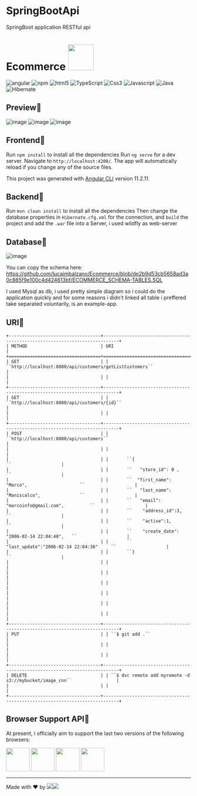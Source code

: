 # SpringBootApi
SpringBoot application RESTful api


# Ecommerce <img src="https://user-images.githubusercontent.com/45575898/131373141-7311f706-2c7c-4a27-85fa-38357b37cf25.png"  width="70" height="70" />

  <img alt="angular" src="https://img.shields.io/badge/-Angular-DD0031?style=flat-square&logo=angular&logoColor=white" /> <img alt="npm" src="https://img.shields.io/badge/-NPM-CB3837?style=flat-square&logo=npm&logoColor=white" />
  <img alt="html5" src="https://img.shields.io/badge/-HTML5-E34F26?style=flat-square&logo=html5&logoColor=white" />
  <img alt="TypeScript" src="https://img.shields.io/badge/-TypeScript-007ACC?style=flat-square&logo=typescript&logoColor=white" />
  <img alt="Css3" src="https://img.shields.io/badge/-CSS3-00FF00?style=flat-square&logo=css3&logoColor=brown" />
  <img alt="Javascript" src="https://img.shields.io/badge/-Javascript-ADD8E6?style=flat-square&logo=javascript&logoColor=black" />
  <img alt="Java" src="https://img.shields.io/badge/-Java-DD0031?style=flat-square&logo=java&logoColor=white" />
  <img alt="Hibernate" src="https://img.shields.io/badge/-Hibernate-00FF00?style=flat-square&logo=hibernate&logoColor=green" />

## Preview📌
![image](https://user-images.githubusercontent.com/45575898/131372608-8f01300b-a6df-4a7a-94df-d3922e34944f.png)
![image](https://user-images.githubusercontent.com/45575898/131372716-f77cff17-3604-47b1-9b27-3b36061565ff.png)
![image](https://user-images.githubusercontent.com/45575898/131372790-06e00298-6cdc-4491-880b-4d6828734637.png)

## Frontend📌

Run `npm install` to install all the dependencies
Run `ng serve` for a dev server. Navigate to `http://localhost:4200/`. The app will automatically reload if you change any of the source files.


This project was generated with [Angular CLI](https://github.com/angular/angular-cli) version 11.2.11.

## Backend📌

Run `mvn clean install` to install all the dependencies
Then change the database properties in `Hibernate.cfg.xml` for the connection, and `build` the project and add the `.war` file into a Server,
i used wildfly as web-server

## Database📌
![image](https://user-images.githubusercontent.com/45575898/131374429-f2c89d64-5123-4dee-a302-cdd5206c3bea.png)

You can copy the schema here: https://github.com/lucaimbalzano/Ecommerce/blob/de2b9d53cb5658ad3a0c865f9e100c4d424613bf/ECOMMERCE_SCHEMA-TABLES.SQL

I used Mysql as db, i used pretty simple diagram so i could do the application quickly and for some reasons i didn't linked all table i preffered take separated voluntarily, is an example-app.

## URI📌
```
+-----------------------------------+----------------------------------------------------------------------------+
| METHOD                            | URI                                                                        |
+===================================+============================================================================+
| GET                               | | ``http://localhost:8080/api/customers/getListCustomers``                 |
|                                   | |                                                                          |
+-----------------------------------+----------------------------------------------------------------------------+
| GET                               | | ``http://localhost:8080/api/customers/{id}``                             |
|                                   | |                                                                          |
+-----------------------------------+----------------------------------------------------------------------------+
| POST                              | | ``http://localhost:8080/api/customers``                                  |
|                                   | |                                                                          | 
|                                   | |       ``{                                           ``                   |
|                                   | |       ``   "store_id": 0 ,                          ``                   |
|                                   | |       ``  "first_name": "Marco",                    ``                   |
|                                   | |       ``   "last_name": "Maniscalco",               ``                   |
|                                   | |       ``   "email": "marcoinfo@gmail.com",          ``                   |
|                                   | |       ``    "address_id":3,                         ``                   |
|                                   | |       ``    "active":1,                             ``                   |
|                                   | |       ``    "create_date": "2006-02-14 22:04:40",   ``                   |
|                                   | |       ``    "last_update":"2006-02-14 22:04:36"     ``                   |
|                                   | |       ``}                                           ``                   |
|                                   | |                                                                          |
|                                   | |                                                                          |
|                                   | |                                                                          |
|                                   | |                                                                          |
|                                   | |                                                                          |
|                                   | |                                                                          |
+-----------------------------------+----------------------------------------------------------------------------+
| PUT                               | | ``$ git add .``                                                          |
|                                   | |                                                                          |
|                                   | |                                                                          |
+-----------------------------------+----------------------------------------------------------------------------+
| DELETE                            | | ``$ dvc remote add myremote -d s3://mybucket/image_cnn``                 |
|                                   | |                                                                          |
+-----------------------------------+----------------------------------------------------------------------------+
```
## Browser Support API📌

At present, i officially aim to support the last two versions of the following browsers:

<img src="https://github.com/creativetimofficial/public-assets/blob/master/logos/chrome-logo.png?raw=true" width="64" height="64">  <img src="https://raw.githubusercontent.com/creativetimofficial/public-assets/master/logos/edge-logo.png" width="64" height="64"> <img src="https://raw.githubusercontent.com/creativetimofficial/public-assets/master/logos/safari-logo.png" width="64" height="64"> <img src="https://raw.githubusercontent.com/creativetimofficial/public-assets/master/logos/opera-logo.png" width="64" height="64">

-----------------------------------------------------------------------------------------------------------------------------------------------------------------------------------
Made with ❤ by ![](https://img.shields.io/badge/luca-informational?style=flat&logo=#DD0031&logoColor=white&color=2bbc8a)![](https://img.shields.io/badge/Imbalzano-informational?style=flat&logo=&logoColor=white&color=2bbc8a)

